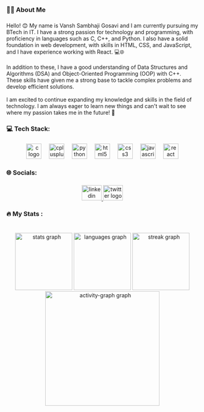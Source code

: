 <h3 align="left">👩‍💻  About Me</h3>

###

<p align="left">Hello! 😊 My name is Vansh Sambhaji Gosavi and I am currently pursuing my BTech in IT. I have a strong passion for technology and programming, with proficiency in languages such as C, C++, and Python. I also have a solid foundation in web development, with skills in HTML, CSS, and JavaScript, and I have experience working with React. 💻🌐<br><br>In addition to these, I have a good understanding of Data Structures and Algorithms (DSA) and Object-Oriented Programming (OOP) with C++. These skills have given me a strong base to tackle complex problems and develop efficient solutions.<br><br>I am excited to continue expanding my knowledge and skills in the field of technology. I am always eager to learn new things and can't wait to see where my passion takes me in the future! 🚀</p>

###

<h3 align="left">💻 Tech Stack:</h3>

###

<div align="center">
  <img src="https://cdn.jsdelivr.net/gh/devicons/devicon/icons/c/c-plain.svg" height="40" alt="c logo"  />
  <img width="12" />
  <img src="https://cdn.jsdelivr.net/gh/devicons/devicon/icons/cplusplus/cplusplus-plain.svg" height="40" alt="cplusplus logo"  />
  <img width="12" />
  <img src="https://cdn.jsdelivr.net/gh/devicons/devicon/icons/python/python-original-wordmark.svg" height="40" alt="python logo"  />
  <img width="12" />
  <img src="https://cdn.jsdelivr.net/gh/devicons/devicon/icons/html5/html5-plain.svg" height="40" alt="html5 logo"  />
  <img width="12" />
  <img src="https://cdn.jsdelivr.net/gh/devicons/devicon/icons/css3/css3-plain.svg" height="40" alt="css3 logo"  />
  <img width="12" />
  <img src="https://cdn.jsdelivr.net/gh/devicons/devicon/icons/javascript/javascript-plain.svg" height="40" alt="javascript logo"  />
  <img width="12" />
  <img src="https://cdn.jsdelivr.net/gh/devicons/devicon/icons/react/react-original-wordmark.svg" height="40" alt="react logo"  />
</div>

###

<h3 align="left">🌐 Socials:</h3>

###

<div align="center">
  <a href="https://www.linkedin.com/in/vansh-gosavi-681060258?utm_source=share&utm_campaign=share_via&utm_content=profile&utm_medium=android_app" target="_blank">
    <img src="https://raw.githubusercontent.com/maurodesouza/profile-readme-generator/master/src/assets/icons/social/linkedin/default.svg" width="52" height="40" alt="linkedin logo"  />
  </a>
  <a href="https://x.com/VanshGosavi7?t=WG6oEPb_UIYVhkIozXEtRg&s=08" target="_blank">
    <img src="https://raw.githubusercontent.com/maurodesouza/profile-readme-generator/master/src/assets/icons/social/twitter/default.svg" width="52" height="40" alt="twitter logo"  />
  </a>
</div>

###

<h3 align="left">🔥 My Stats :</h3>

###

<br clear="both">

<div align="center">
  <img src="https://github-readme-stats.vercel.app/api?username=VanshGosavi07&hide_title=false&hide_rank=false&show_icons=true&include_all_commits=true&count_private=true&disable_animations=false&theme=radical&locale=en&hide_border=false&order=1" height="150" alt="stats graph"  />
  <img src="https://github-readme-stats.vercel.app/api/top-langs?username=VanshGosavi07&locale=en&hide_title=false&layout=compact&card_width=320&langs_count=5&theme=radical&hide_border=false&order=2" height="150" alt="languages graph"  />
  <img src="https://streak-stats.demolab.com?user=VanshGosavi07&locale=en&mode=daily&theme=radical&hide_border=false&border_radius=5&order=3" height="150" alt="streak graph"  />
  <img src="https://github-readme-activity-graph.vercel.app/graph?username=VanshGosavi07&radius=16&theme=tokyo-night&area=true&order=5&bg_color=Black" height="300" alt="activity-graph graph"  />
</div>

###
